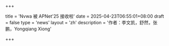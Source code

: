 +++

title = 'Nvwa 被 APNet'25 接收啦' date = 2025-04-23T06:55:01+08:00 draft = false type = 'news' layout = 'zh' description = '作者：李文凯，舒然，张鹏，Yongqiang Xiong'

+++
